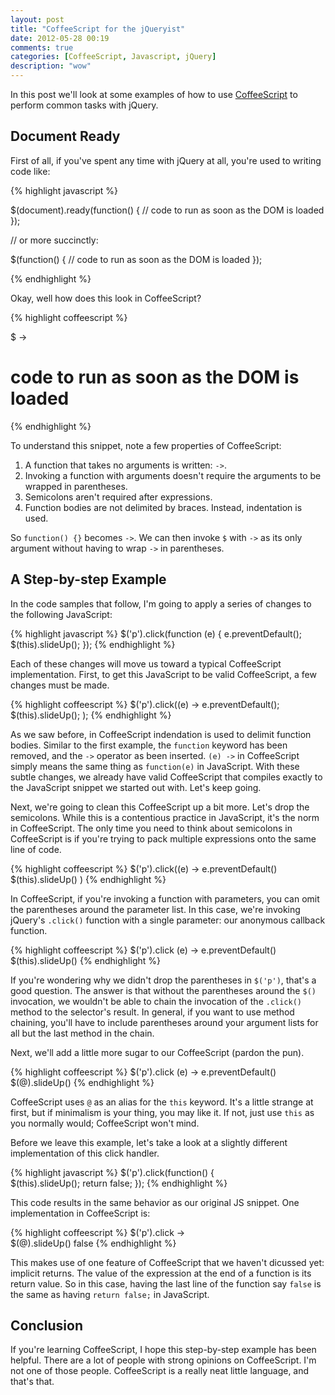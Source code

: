 ```yaml
---
layout: post
title: "CoffeeScript for the jQueryist"
date: 2012-05-28 00:19
comments: true
categories: [CoffeeScript, Javascript, jQuery]
description: "wow"
---
```


In this post we'll look at some examples of how to use [CoffeeScript](http://coffeescript.org/) to perform common tasks with jQuery.

## Document Ready

First of all, if you've spent any time with jQuery at all, you're used to writing code like:

{% highlight javascript %}

$(document).ready(function() {
  // code to run as soon as the DOM is loaded
});

// or more succinctly:

$(function() {
  // code to run as soon as the DOM is loaded
});

{% endhighlight %}

Okay, well how does this look in CoffeeScript?

{% highlight coffeescript %}

$ ->
  # code to run as soon as the DOM is loaded

{% endhighlight %}

To understand this snippet, note a few properties of CoffeeScript:

1. A function that takes no arguments is written: `->`.
2. Invoking a function with arguments doesn't require the arguments to be wrapped in parentheses.
3. Semicolons aren't required after expressions.
4. Function bodies are not delimited by braces. Instead, indentation is used.

So `function() {}` becomes `->`. We can then invoke `$` with `->` as its only argument without having
to wrap `->` in parentheses.

## A Step-by-step Example

In the code samples that follow, I'm going to apply a series of changes to the following JavaScript:

{% highlight javascript %}
$('p').click(function (e) {
  e.preventDefault();
  $(this).slideUp();
});
{% endhighlight %}

Each of these changes will move us toward a typical CoffeeScript implementation. First, to get this JavaScript
to be valid CoffeeScript, a few changes must be made.

{% highlight coffeescript %}
$('p').click((e) ->
  e.preventDefault();
  $(this).slideUp();
);
{% endhighlight %}

As we saw before, in CoffeeScript indendation is used to delimit function bodies. Similar to the first example,
the `function` keyword has been removed, and the `->` operator as been inserted. `(e) ->` in CoffeeScript simply means the same thing as
`function(e)` in JavaScript. With these subtle changes, we already have valid CoffeeScript that compiles exactly to the 
JavaScript snippet we started out with. Let's keep going.

Next, we're going to clean this CoffeeScript up a bit more. Let's drop the semicolons. While this is a contentious practice in JavaScript, it's the norm in CoffeeScript. The only time you need to think about semicolons in CoffeeScript is if you're trying to pack multiple expressions onto the same line of code.

{% highlight coffeescript %}
$('p').click((e) ->
  e.preventDefault()
  $(this).slideUp()
)
{% endhighlight %}

In CoffeeScript, if you're invoking a function with parameters, you can omit the parentheses around the parameter list. In this case, we're invoking jQuery's `.click()` function with a single parameter: our anonymous callback function. 

{% highlight coffeescript %}
$('p').click (e) ->
  e.preventDefault()
  $(this).slideUp()
{% endhighlight %}

If you're wondering why we didn't drop the parentheses in `$('p')`, that's a good question. The answer is that without the parentheses around the `$()` invocation, we wouldn't be able to chain the invocation of the `.click()` method to the selector's result. In general, if you want to use method chaining, you'll have to include parentheses around your argument lists for all but the last method in the chain.

Next, we'll add a little more sugar to our CoffeeScript (pardon the pun). 

{% highlight coffeescript %}
$('p').click (e) ->
  e.preventDefault()
  $(@).slideUp()
{% endhighlight %}

CoffeeScript uses `@` as an alias for the `this` keyword. It's a little strange at first, but if minimalism is your thing, you may like it. If not, just use `this` as you normally would; CoffeeScript won't mind.

Before we leave this example, let's take a look at a slightly different implementation of this click handler. 

{% highlight javascript %}
$('p').click(function() {  
  $(this).slideUp();
  return false;
});
{% endhighlight %}

This code results in the same behavior as our original JS snippet. One implementation in CoffeeScript is:

{% highlight coffeescript %}
$('p').click ->  
  $(@).slideUp()
  false
{% endhighlight %}

This makes use of one feature of CoffeeScript that we haven't dicussed yet: implicit returns. The value of the expression at the end of a function is its return value. So in this case, having the last line of the function say `false` is the same as having `return false;` in JavaScript.


## Conclusion

If you're learning CoffeeScript, I hope this step-by-step example has been helpful. There are a lot of people with strong opinions on CoffeeScript. I'm not one of those people. CoffeeScript is a really neat little language, and that's that.
